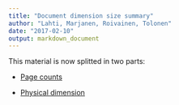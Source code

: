 ```yaml
---
title: "Document dimension size summary"
author: "Lahti, Marjanen, Roivainen, Tolonen"
date: "2017-02-10"
output: markdown_document
---
```


This material is now splitted in two parts:

  * [Page counts](pagecount.md)

  * [Physical dimension](dimension.md)


